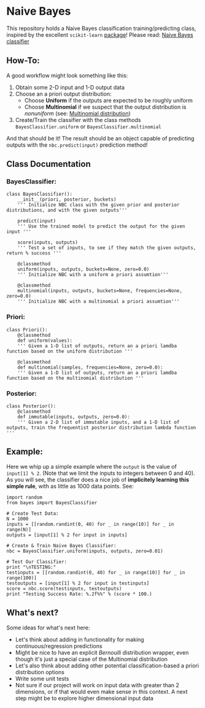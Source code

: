# Naive Bayes
This repository holds a Naive Bayes classification training/predicting class, inspired by the excellent `scikit-learn` [package](https://scikit-learn.org/stable/)! Please read: [Naive Bayes classifier](https://en.wikipedia.org/wiki/Naive_Bayes_classifier)

## How-To:
A good workflow might look something like this:
1. Obtain some 2-D input and 1-D output data
2. Choose an a priori output distribution:
    - Choose **Uniform** if the outputs are expected to be roughly uniform
    - Choose **Multinomial** if we suspect that the output distribution is _nonuniform_ (see: [Multinomial distribution](https://en.wikipedia.org/wiki/Multinomial_distribution))
3. Create/Train the classifier with the class methods `BayesClassifier.uniform` or `BayesClassifier.multinomial`

And that should be it! The result should be an object capable of predicting outputs with the `nbc.predict(input)` prediction method!

## Class Documentation

### BayesClassifier:
```
class BayesClassifier():
    __init__(priori, posterior, buckets)
    ''' Initialize NBC class with the given prior and posterior distributions, and with the given outputs'''

    predict(input)
    ''' Use the trained model to predict the output for the given input '''

    score(inputs, outputs)
    ''' Test a set of inputs, to see if they match the given outputs, return % success '''

    @classmethod
    uniform(inputs, outputs, buckets=None, zero=0.0)
    ''' Initialize NBC with a uniform a priori assumtion'''

    @classmethod
    multinomial(inputs, outputs, buckets=None, frequencies=None, zero=0.0)
    ''' Initialize NBC with a multinomial a priori assumtion'''

```

### Priori:
```
class Priori():
    @classmethod
    def uniform(values):
    ''' Given a 1-D list of outputs, return an a priori lamdba function based on the uniform distribution '''

    @classmethod
    def multinomial(samples, frequencies=None, zero=0.0):
    ''' Given a 1-D list of outputs, return an a priori lamdba function based on the multinomial distribution '''

```

### Posterior:
```
class Posterior():
    @classmethod
    def immutable(inputs, outputs, zero=0.0):
    ''' Given a 2-D list of immutable inputs, and a 1-D list of outputs, train the frequentist posterior distribution lambda function '''
```



## Example:
Here we whip up a simple example where the `output` is the value of `input[1] % 2`. (Note that we limit the inputs to integers between 0 and 40).  As you will see, the classifier does a nice job of **implicitely learning this simple rule**, with as little as 1000 data points. See:

```
import random
from bayes import BayesClassifier

# Create Test Data:
N = 1000
inputs = [[random.randint(0, 40) for _ in range(10)] for _ in range(N)]
outputs = [input[1] % 2 for input in inputs]

# Create & Train Naive Bayes Classifier:
nbc = BayesClassifier.uniform(inputs, outputs, zero=0.01)

# Test Our Classifier:
print "\nTESTING:"
testinputs = [[random.randint(0, 40) for _ in range(10)] for _ in range(100)]
testoutputs = [input[1] % 2 for input in testinputs]
score = nbc.score(testinputs, testoutputs)
print "Testing Success Rate: %.2f%%" % (score * 100.)
```

## What's next?
Some ideas for what's next here:
- Let's think about adding in functionality for making continuous/regression predictions
- Might be nice to have an explicit _Bernoulli_ distribution wrapper, even though it's just a special case of the Multinomial distribution
- Let's also think about adding other potential classification-based a priori distribution options
- Write some unit tests
- Not sure if our project will work on input data with greater than 2 dimensions, or if that would even make sense in this context.  A next step might be to explore higher dimensional input data
